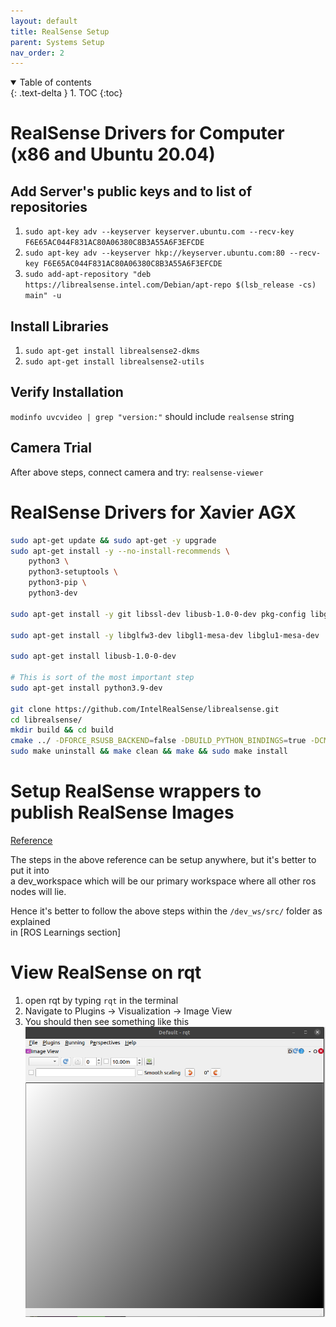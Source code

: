 ```yaml
---
layout: default
title: RealSense Setup
parent: Systems Setup
nav_order: 2
---
```


<details open markdown="block">
  <summary>
    Table of contents
  </summary>
  {: .text-delta }
1. TOC
{:toc}
</details>

# RealSense Drivers for Computer (x86 and Ubuntu 20.04)

## Add Server's public keys and to list of repositories
1. ```sudo apt-key adv --keyserver keyserver.ubuntu.com --recv-key F6E65AC044F831AC80A06380C8B3A55A6F3EFCDE```
2. ```sudo apt-key adv --keyserver hkp://keyserver.ubuntu.com:80 --recv-key F6E65AC044F831AC80A06380C8B3A55A6F3EFCDE```
3. ```sudo add-apt-repository "deb https://librealsense.intel.com/Debian/apt-repo $(lsb_release -cs) main" -u```

## Install Libraries
1. ```sudo apt-get install librealsense2-dkms```
2. ```sudo apt-get install librealsense2-utils```

## Verify Installation

```modinfo uvcvideo | grep "version:"``` should include ```realsense``` string

## Camera Trial

After above steps, connect camera and try: ```realsense-viewer```

# RealSense Drivers for Xavier AGX

```bash
sudo apt-get update && sudo apt-get -y upgrade
sudo apt-get install -y --no-install-recommends \
    python3 \
    python3-setuptools \
    python3-pip \
    python3-dev

sudo apt-get install -y git libssl-dev libusb-1.0-0-dev pkg-config libgtk-3-dev

sudo apt-get install -y libglfw3-dev libgl1-mesa-dev libglu1-mesa-dev

sudo apt-get install libusb-1.0-0-dev

# This is sort of the most important step
sudo apt-get install python3.9-dev

git clone https://github.com/IntelRealSense/librealsense.git
cd librealsense/
mkdir build && cd build
cmake ../ -DFORCE_RSUSB_BACKEND=false -DBUILD_PYTHON_BINDINGS=true -DCMAKE_BUILD_TYPE=release -DBUILD_EXAMPLES=true -DBUILD_GRAPHICAL_EXAMPLES=true
sudo make uninstall && make clean && make && sudo make install
```

# Setup RealSense wrappers to publish RealSense Images

[Reference](https://github.com/IntelRealSense/realsense-ros)

The steps in the above reference can be setup anywhere, but it's better to put it into \
a dev_workspace which will be our primary workspace where all other ros nodes will lie.

Hence it's better to follow the above steps within the ```/dev_ws/src/``` folder as explained \
in [ROS Learnings section]

# View RealSense on rqt

1. open rqt by typing ```rqt``` in the terminal
2. Navigate to Plugins -> Visualization -> Image View
3. You should then see something like this \
   ![](/images/ros_setup/rqt.png)
